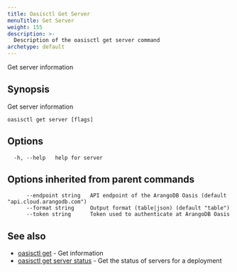```yaml
---
title: Oasisctl Get Server
menuTitle: Get Server
weight: 155
description: >-
  Description of the oasisctl get server command
archetype: default
---
```

Get server information

## Synopsis

Get server information

```
oasisctl get server [flags]
```

## Options

```
  -h, --help   help for server
```

## Options inherited from parent commands

```
      --endpoint string   API endpoint of the ArangoDB Oasis (default "api.cloud.arangodb.com")
      --format string     Output format (table|json) (default "table")
      --token string      Token used to authenticate at ArangoDB Oasis
```

## See also

* [oasisctl get](_index.md)	 - Get information
* [oasisctl get server status](get-server-status.md)	 - Get the status of servers for a deployment

